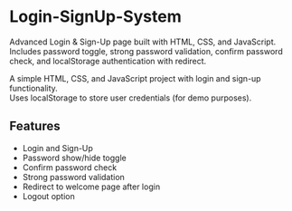 # Login-SignUp-System
Advanced Login &amp; Sign-Up page built with HTML, CSS, and JavaScript. Includes password toggle, strong password validation, confirm password check, and localStorage authentication with redirect.

A simple HTML, CSS, and JavaScript project with login and sign-up functionality.  
Uses localStorage to store user credentials (for demo purposes).

## Features
- Login and Sign-Up
- Password show/hide toggle
- Confirm password check
- Strong password validation
- Redirect to welcome page after login
- Logout option
